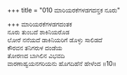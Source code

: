 +++
title = "010 ಮಾರಿಯರಕೆಗಳಡಗದನ್ತಕ ನೂರು"

+++
ಮಾರಿಯರಕೆಗಳಡಗದಂತಕ   
ನೂರು ತುಂಬದೆ ಶಾಕಿನಿಯರೊಡ   
ಲೋರೆ ನನೆಯದೆ ಡಾಕಿನಿಯರಿಗೆ ಡೊಳ್ಳು ಸಾಲಿಡದೆ   
ಕೌರವನ ತನಿಗರುಳ ದಂಡೆಯ   
ತೋರಣದ ಬಾಗಿಲಿನ ವಿಭವದಿ   
ವಾರಣಾಹ್ವಯನಗರಿಯನು ಹೊಗದಿಹೆನೆ ಹೇಳೆಂದ    ॥10॥